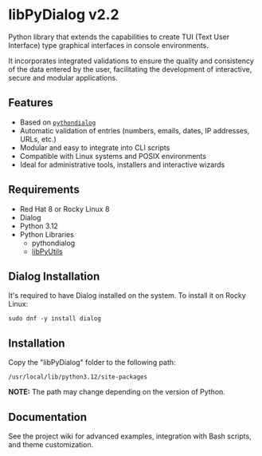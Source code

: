 # libPyDialog v2.2

Python library that extends the capabilities to create TUI (Text User Interface) type graphical interfaces in console environments.

It incorporates integrated validations to ensure the quality and consistency of the data entered by the user, facilitating the development of interactive, secure and modular applications.

## Features
- Based on [`pythondialog`](https://pythondialog.sourceforge.net/)
- Automatic validation of entries (numbers, emails, dates, IP addresses, URLs, etc.)
- Modular and easy to integrate into CLI scripts
- Compatible with Linux systems and POSIX environments
- Ideal for administrative tools, installers and interactive wizards

## Requirements
- Red Hat 8 or Rocky Linux 8
- Dialog
- Python 3.12
- Python Libraries
  - pythondialog
  - [libPyUtils](https://github.com/erickrr-bd/libPyUtils)

## Dialog Installation

It's required to have Dialog installed on the system. To install it on Rocky Linux:

```
sudo dnf -y install dialog
```

## Installation

Copy the "libPyDialog" folder to the following path:

`/usr/local/lib/python3.12/site-packages`

**NOTE:** The path may change depending on the version of Python.

## Documentation

See the project wiki for advanced examples, integration with Bash scripts, and theme customization.
